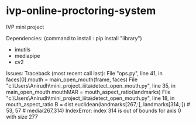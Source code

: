 # ivp-online-proctoring-system
IVP mini project

Dependencies: (command to install : pip install "library")
- imutils
- mediapipe
- cv2

 
Issues:
Traceback (most recent call last):
  File "ops.py", line 41, in <module>
    faces[0].mouth = main_open_mouth(frame, faces)
  File "c:\Users\Anirudh\mini_project_iiita\detect_open_mouth.py", line 35, in main_open_mouth
    mouthMAR = mouth_aspect_ratio(landmarks)
  File "c:\Users\Anirudh\mini_project_iiita\detect_open_mouth.py", line 18, in mouth_aspect_ratio
    B = dist.euclidean(landmarks[267,:], landmarks[314,:]) # 53, 57 # media(267,314)
IndexError: index 314 is out of bounds for axis 0 with size 277
